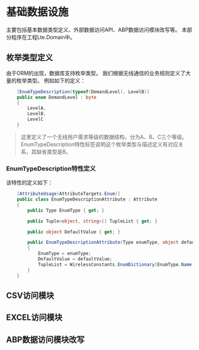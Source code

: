 # 基础数据设施
主要包括基本数据类型定义、外部数据访问API、ABP数据访问模块改写等。
本部分程序在工程Lte.Domain中。
## 枚举类型定义
由于ORM的出现，数据库支持枚举类型。
我们根据无线通信的业务规则定义了大量的枚举类型。
例如如下的定义：
```C#
    [EnumTypeDescription(typeof(DemandLevel), LevelB)]
    public enum DemandLevel : byte
    {
        LevelA,
        LevelB,
        LevelC
    }
```
>这里定义了一个无线用户需求等级的数据结构，分为A、B、C三个等级。
>EnumTypeDescription特性标签说明这个枚举类型与描述定义有对应关系，其缺省类型是B。
### EnumTypeDescription特性定义
该特性的定义如下：
```C#
    [AttributeUsage(AttributeTargets.Enum)]
    public class EnumTypeDescriptionAttribute : Attribute
    {
        public Type EnumType { get; }

        public Tuple<object, string>[] TupleList { get; }

        public object DefaultValue { get; }

        public EnumTypeDescriptionAttribute(Type enumType, object defaultValue)
        {
            EnumType = enumType;
            DefaultValue = defaultValue;
            TupleList = WirelessConstants.EnumDictionary[EnumType.Name];
        }
    }
```
## CSV访问模块
## EXCEL访问模块
## ABP数据访问模块改写
